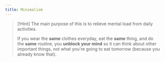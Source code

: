 ```yaml
---
title: Minimalism
---
```


> [!Hint] The main purpose of this is to relieve mental load from daily activities.  
> 
> If you wear the **same** clothes everyday, eat the **same** thing, and do the **same** routine, you **unblock your mind** so it can think about other important things, not what you're going to eat tomorrow (because you already know that).
